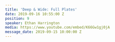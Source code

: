 ```yaml
---
title: 'Deep & Wide: Full Plates'
date: 2019-09-16 10:55:00 Z
position: 9
speaker: Ethan Harrington
media: https://www.youtube.com/embed/K66Gw1gj0jA
message_date: 2019-09-15 10:00:00 Z
---
```


